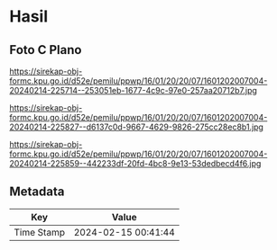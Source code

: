# Hasil

## Foto C Plano

https://sirekap-obj-formc.kpu.go.id/d52e/pemilu/ppwp/16/01/20/20/07/1601202007004-20240214-225714--253051eb-1677-4c9c-97e0-257aa20712b7.jpg

https://sirekap-obj-formc.kpu.go.id/d52e/pemilu/ppwp/16/01/20/20/07/1601202007004-20240214-225827--d6137c0d-9667-4629-9826-275cc28ec8b1.jpg

https://sirekap-obj-formc.kpu.go.id/d52e/pemilu/ppwp/16/01/20/20/07/1601202007004-20240214-225859--442233df-20fd-4bc8-9e13-53dedbecd4f6.jpg


## Metadata

| Key        | Value               |
| ---------- | ------------------- |
| Time Stamp | 2024-02-15 00:41:44 |



